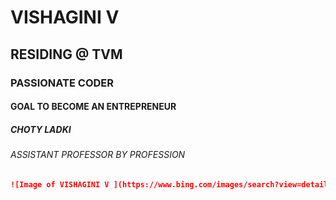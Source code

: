 # VISHAGINI V 
## RESIDING @ TVM
###  PASSIONATE CODER 
#### GOAL TO BECOME AN ENTREPRENEUR
##### CHOTY LADKI
###### ASSISTANT PROFESSOR  BY PROFESSION

<MY BIO>

```md
![Image of VISHAGINI V ](https://www.bing.com/images/search?view=detailV2&ccid=2xwJJKic&id=730EF607A478919DF156C5ADDB524118C4E37CD1&thid=OIP.2xwJJKicITBiZzZ09Cg6pwAAAA&mediaurl=https%3a%2f%2fmedia.licdn.com%2fdms%2fimage%2fC4D03AQFZ2sxechDRHA%2fprofile-displayphoto-shrink_800_800%2f0%2f1517460998914%3fe%3d2147483647%26v%3dbeta%26t%3dw3eyVNdGE_IyK4HrpStWCmd5w1ga6HH8fI2j3nKclCQ&exph=449&expw=449&q=vishagini+v&simid=608049459974076469&FORM=IRPRST&ck=339C93A3E752156B9D4E3267AD290FEB&selectedIndex=7&ajaxhist=0&ajaxserp=0)
```
<MY IMAGE>















